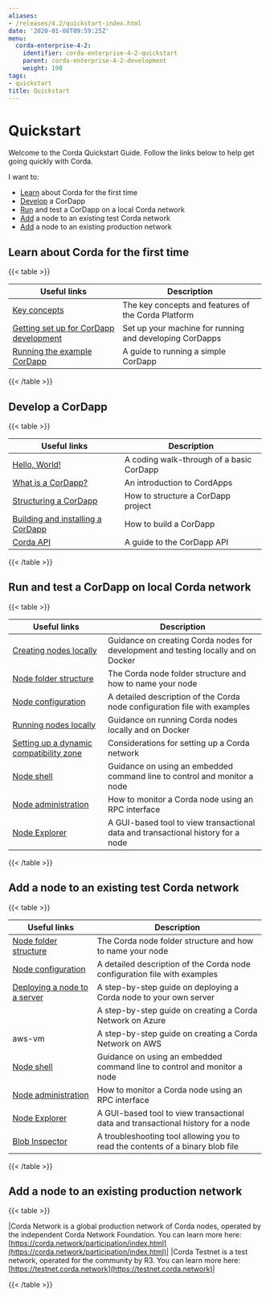 ```yaml
---
aliases:
- /releases/4.2/quickstart-index.html
date: '2020-01-08T09:59:25Z'
menu:
  corda-enterprise-4-2:
    identifier: corda-enterprise-4-2-quickstart
    parent: corda-enterprise-4-2-development
    weight: 190
tags:
- quickstart
title: Quickstart
---
```



# Quickstart

Welcome to the Corda Quickstart Guide. Follow the links below to help get going quickly with Corda.

I want to:


* [Learn](#quickstart-learn) about Corda for the first time
* [Develop](#quickstart-develop) a CorDapp
* [Run](#quickstart-run) and test a CorDapp on a local Corda network
* [Add](#quickstart-add) a node to an existing test Corda network
* [Add](#quickstart-production) a node to an existing production network



## Learn about Corda for the first time


{{< table >}}

|Useful links|Description|
|--------------------------------------------|--------------------------------------------------------------------------------------------|
|[Key concepts](key-concepts.md)|The key concepts and features of the Corda Platform|
|[Getting set up for CorDapp development](getting-set-up.md)|Set up your machine for running and developing CorDapps|
|[Running the example CorDapp](tutorial-cordapp.md)|A guide to running a simple CorDapp|

{{< /table >}}



## Develop a CorDapp


{{< table >}}

|Useful links|Description|
|--------------------------------------------|--------------------------------------------------------------------------------------------|
|[Hello, World!](hello-world-introduction.md)|A coding walk-through of a basic CorDapp|
|[What is a CorDapp?](cordapp-overview.md)|An introduction to CordApps|
|[Structuring a CorDapp](writing-a-cordapp.md)|How to structure a CorDapp project|
|[Building and installing a CorDapp](cordapp-build-systems.md)|How to build a CorDapp|
|[Corda API](corda-api.md)|A guide to the CorDapp API|

{{< /table >}}



## Run and test a CorDapp on local Corda network


{{< table >}}

|Useful links|Description|
|------------------------------------------------|----------------------------------------------------------------------------------------|
|[Creating nodes locally](generating-a-node.md)|Guidance on creating Corda nodes for development and testing locally and on Docker|
|[Node folder structure](node-structure.md)|The Corda node folder structure and how to name your node|
|[Node configuration](corda-configuration-file.md)|A detailed description of the Corda node configuration file with examples|
|[Running nodes locally](running-a-node.md)|Guidance on running Corda nodes locally and on Docker|
|[Setting up a dynamic compatibility zone](setting-up-a-dynamic-compatibility-zone.md)|Considerations for setting up a Corda network|
|[Node shell](shell.md)|Guidance on using an embedded command line to control and monitor a node|
|[Node administration](node-administration.md)|How to monitor a Corda node using an RPC interface|
|[Node Explorer](node-explorer.md)|A GUI-based tool to view transactional data and transactional history for a node|

{{< /table >}}



## Add a node to an existing test Corda network


{{< table >}}

|Useful links|Description|
|--------------------------------------------|--------------------------------------------------------------------------------------------|
|[Node folder structure](node-structure.md)|The Corda node folder structure and how to name your node|
|[Node configuration](corda-configuration-file.md)|A detailed description of the Corda node configuration file with examples|
|[Deploying a node to a server](deploying-a-node.md)|A step-by-step guide on deploying a Corda node to your own server|
|[<no title>](azure-vm.md)|A step-by-step guide on creating a Corda Network on Azure|
|aws-vm|A step-by-step guide on creating a Corda Network on AWS|
|[Node shell](shell.md)|Guidance on using an embedded command line to control and monitor a node|
|[Node administration](node-administration.md)|How to monitor a Corda node using an RPC interface|
|[Node Explorer](node-explorer.md)|A GUI-based tool to view transactional data and transactional history for a node|
|[Blob Inspector](blob-inspector.md)|A troubleshooting tool allowing you to read the contents of a binary blob file|

{{< /table >}}



## Add a node to an existing production network


{{< table >}}

|Corda Network is a global production network of Corda nodes, operated by the independent
Corda Network Foundation. You can learn more here: [https://corda.network/participation/index.html](https://corda.network/participation/index.html)|
|Corda Testnet is a test network, operated for the community by R3. You can learn
more here: [https://testnet.corda.network](https://testnet.corda.network)|

{{< /table >}}

